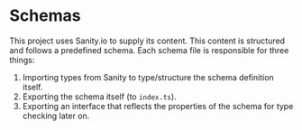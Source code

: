 # Schemas

This project uses Sanity.io to supply its content. This content is structured and follows a predefined schema. Each schema file is responsible for three things:

1. Importing types from Sanity to type/structure the schema definition itself.
2. Exporting the schema itself (to `index.ts`).
3. Exporting an interface that reflects the properties of the schema for type checking later on.
